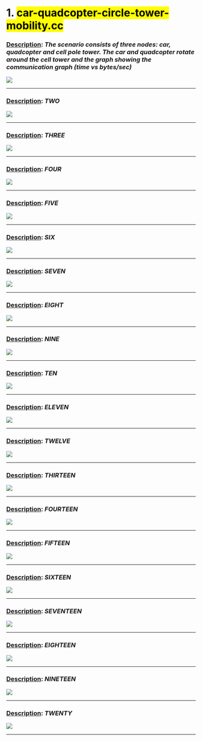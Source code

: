 
# 1. <mark>car-quadcopter-circle-tower-mobility.cc</mark>


### <ins>Description</ins>: *The scenario consists of three nodes:  car, quadcopter and cell pole tower. The car and quadcopter rotate around the cell tower and the graph showing the communication graph (time vs bytes/sec)*


![](car-quadcopter-circle-tower-mobility.gif)


---

### <ins>Description</ins>: *TWO*

![](car-quadcopter-circular-mobility.gif)

---

### <ins>Description</ins>: *THREE*
![](car-quadcopter-pole-circular-mobility.gif)

---

### <ins>Description</ins>: *FOUR*
![](four-node-client.gif)

---

### <ins>Description</ins>: *FIVE*
![](intermediate-node-car-quadcopter-circular-mobility.gif)

---

### <ins>Description</ins>: *SIX*
![](ten-cars-circular-mobility.gif)

---

### <ins>Description</ins>: *SEVEN*
![](ten-node-random-walk.gif)

---

### <ins>Description</ins>: *EIGHT*
![](three-car-constant-connectivity.gif)

---

### <ins>Description</ins>: *NINE*
![](three-node-client.gif)

---

### <ins>Description</ins>: *TEN*
![](three-node-mobility.gif)

---

### <ins>Description</ins>: *ELEVEN*
![](three-node-random-walk.gif)

---

### <ins>Description</ins>: *TWELVE*
![](two-car-client-server-mobility.gif)

---

### <ins>Description</ins>: *THIRTEEN*
![](two-car-constant-connectivity-through-distance.gif)

---

### <ins>Description</ins>: *FOURTEEN*
![](two-car-constant-connectivity-through-motion.gif)

---

### <ins>Description</ins>: *FIFTEEN*
![](two-car-straight-mobility-client-server.gif)

---

### <ins>Description</ins>: *SIXTEEN*
![](two-node-circular-mobility.gif)

---

### <ins>Description</ins>: *SEVENTEEN*
![](two-node-client-server-connectivity.gif)

---

### <ins>Description</ins>: *EIGHTEEN*
![](two-node-obstacle-server-connection-dip.gif)

---

### <ins>Description</ins>: *NINETEEN*
![](two-node-obstacle-server-connection-drop.gif)

---

### <ins>Description</ins>: *TWENTY*
![](two-node-straight-mobility.gif)

---
